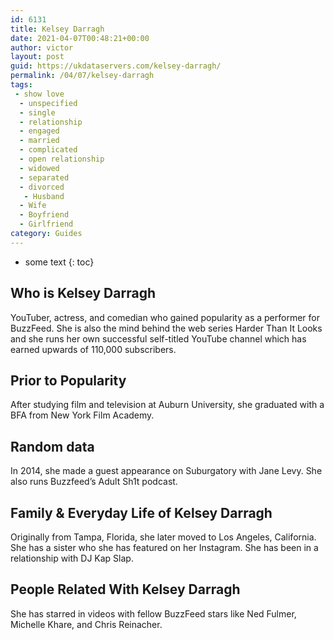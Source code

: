 ```yaml
---
id: 6131
title: Kelsey Darragh
date: 2021-04-07T00:48:21+00:00
author: victor
layout: post
guid: https://ukdataservers.com/kelsey-darragh/
permalink: /04/07/kelsey-darragh
tags:
 - show love
  - unspecified
  - single
  - relationship
  - engaged
  - married
  - complicated
  - open relationship
  - widowed
  - separated
  - divorced
   - Husband
  - Wife
  - Boyfriend
  - Girlfriend
category: Guides
---
```


* some text
{: toc}


## Who is Kelsey Darragh



YouTuber, actress, and comedian who gained popularity as a performer for BuzzFeed. She is also the mind behind the web series Harder Than It Looks and she runs her own successful self-titled YouTube channel which has earned upwards of 110,000 subscribers. 

                
                
                
## Prior to Popularity



After studying film and television at Auburn University, she graduated with a BFA from New York Film Academy.

                
                
                
## Random data



In 2014, she made a guest appearance on Suburgatory with Jane Levy. She also runs Buzzfeed&#8217;s Adult Sh1t podcast.

                
                
                
## Family & Everyday Life of Kelsey Darragh



Originally from Tampa, Florida, she later moved to Los Angeles, California. She has a sister who she has featured on her Instagram. She has been in a relationship with DJ Kap Slap.

                
                
                
## People Related With Kelsey Darragh



She has starred in videos with fellow BuzzFeed stars like Ned Fulmer, Michelle Khare, and Chris Reinacher.

                
              
            
          
          
          